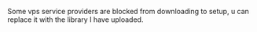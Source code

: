 Some vps service providers are blocked from downloading to setup, u can replace it with the library I have uploaded.
